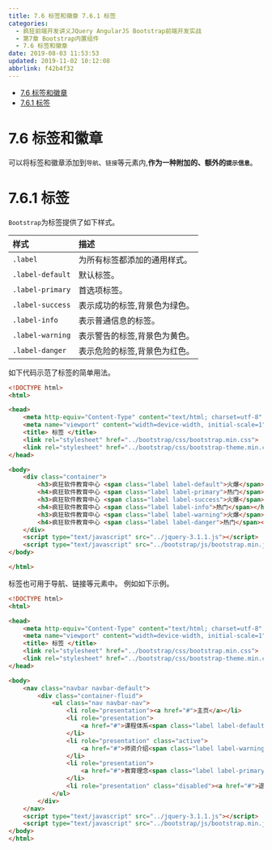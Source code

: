 ```yaml
---
title: 7.6 标签和徽章 7.6.1 标签
categories: 
  - 疯狂前端开发讲义JQuery AngularJS Bootstrap前端开发实战
  - 第7章 Bootstrap内置组件
  - 7.6 标签和徽章
date: 2019-08-03 11:53:53
updated: 2019-11-02 10:12:08
abbrlink: f42b4f32
---
```

<div id='my_toc'>

- [7.6 标签和徽章](/JavaReadingNotes/f42b4f32/#7-6-标签和徽章)
- [7.6.1 标签](/JavaReadingNotes/f42b4f32/#7-6-1-标签)

</div>
<!--more-->
<script>if (navigator.platform.toLowerCase() == 'win32'){document.getElementById('my_toc').style.display = 'none';}</script>

<!--end-->
<!--SSTStart-->
# 7.6 标签和徽章 #
可以将标签和徽章添加到`导航`、`链接`等元素内,**作为一种附加的、额外的`提示信息`**。
# 7.6.1 标签 #
`Bootstrap`为标签提供了如下样式。

|样式|描述|
|:---|:---|
|`.label`|为所有标签都添加的通用样式。|
|`.label-default`|默认标签。|
|`.label-primary`|首选项标签。|
|`.label-success`|表示成功的标签,背景色为绿色。|
|`.label-info`|表示普通信息的标签。|
|`.label-warning`|表示警告的标签,背景色为黄色。|
|`.label-danger`|表示危险的标签,背景色为红色。|

如下代码示范了标签的简单用法。
```html
<!DOCTYPE html>
<html>

<head>
	<meta http-equiv="Content-Type" content="text/html; charset=utf-8" />
	<meta name="viewport" content="width=device-width, initial-scale=1">
	<title> 标签 </title>
	<link rel="stylesheet" href="../bootstrap/css/bootstrap.min.css">
	<link rel="stylesheet" href="../bootstrap/css/bootstrap-theme.min.css">
</head>

<body>
	<div class="container">
		<h3>疯狂软件教育中心 <span class="label label-default">火爆</span></h3>
		<h4>疯狂软件教育中心 <span class="label label-primary">热门</span></h4>
		<h3>疯狂软件教育中心 <span class="label label-success">火爆</span></h3>
		<h4>疯狂软件教育中心 <span class="label label-info">热门</span></h4>
		<h3>疯狂软件教育中心 <span class="label label-warning">火爆</span></h3>
		<h4>疯狂软件教育中心 <span class="label label-danger">热门</span></h4>
	</div>
	<script type="text/javascript" src="../jquery-3.1.1.js"></script>
	<script type="text/javascript" src="../bootstrap/js/bootstrap.min.js"></script>
</body>

</html>
```
标签也可用于导航、链接等元素中。
例如如下示例。
```html
<!DOCTYPE html>
<html>

<head>
	<meta http-equiv="Content-Type" content="text/html; charset=utf-8" />
	<meta name="viewport" content="width=device-width, initial-scale=1">
	<title> 标签 </title>
	<link rel="stylesheet" href="../bootstrap/css/bootstrap.min.css">
	<link rel="stylesheet" href="../bootstrap/css/bootstrap-theme.min.css">
</head>

<body>
	<nav class="navbar navbar-default">
		<div class="container-fluid">
			<ul class="nav navbar-nav">
				<li role="presentation"><a href="#">主页</a></li>
				<li role="presentation">
					<a href="#">课程体系<span class="label label-default">热</span></a>
				</li>
				<li role="presentation" class="active">
					<a href="#">师资介绍<span class="label label-warning">热</span></a>
				</li>
				<li role="presentation">
					<a href="#">教育理念<span class="label label-primary">热</span></a>
				</li>
				<li role="presentation" class="disabled"><a href="#">退出系统</a></li>
			</ul>
		</div>
	</nav>
	<script type="text/javascript" src="../jquery-3.1.1.js"></script>
	<script type="text/javascript" src="../bootstrap/js/bootstrap.min.js"></script>
</body>
</html>
```
<!--SSTStop-->

